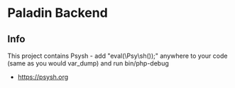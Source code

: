 # Paladin Backend

## Info

This project contains Psysh - add "eval(\Psy\sh());" anywhere to your code (same as you would var_dump) and run bin/php-debug
- https://psysh.org